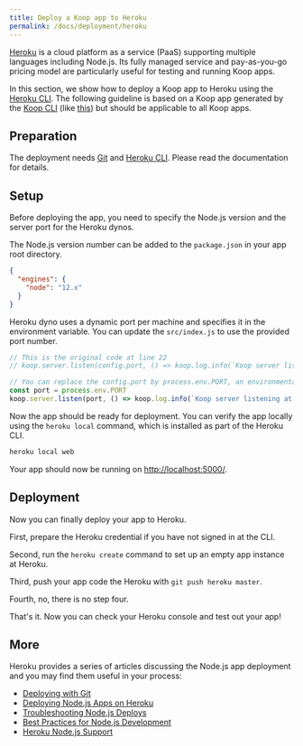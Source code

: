 ```yaml
---
title: Deploy a Koop app to Heroku
permalink: /docs/deployment/heroku
---
```


[Heroku](https://www.heroku.com/) is a cloud platform as a service (PaaS) supporting multiple languages including Node.js. Its fully managed service and pay-as-you-go pricing model are particularly useful for testing and running Koop apps.

In this section, we show how to deploy a Koop app to Heroku using the [Heroku CLI](https://devcenter.heroku.com/articles/heroku-cli). The following guideline is based on a Koop app generated by the [Koop CLI](https://github.com/koopjs/koop-cli) (like [this](https://github.com/koopjs/koop-app-example)) but should be applicable to all Koop apps.

## Preparation

The deployment needs [Git](https://git-scm.com/book/en/v2/Getting-Started-Installing-Git) and [Heroku CLI](https://devcenter.heroku.com/articles/heroku-cli#download-and-install). Please read the documentation for details.

## Setup

Before deploying the app, you need to specify the Node.js version and the server port for the Heroku dynos.

The Node.js version number can be added to the `package.json` in your app root directory.

``` json
{
  "engines": {
    "node": "12.x"
  }
}
```

Heroku dyno uses a dynamic port per machine and specifies it in the environment variable. You can update the `src/index.js` to use the provided port number.

``` javascript
// This is the original code at line 22
// koop.server.listen(config.port, () => koop.log.info(`Koop server listening at ${config.port}`))

// You can replace the config.port by process.env.PORT, an environmental variable provided by Heroku
const port = process.env.PORT
koop.server.listen(port, () => koop.log.info(`Koop server listening at ${port}`))
```

Now the app should be ready for deployment. You can verify the app locally using the `heroku local` command, which is installed as part of the Heroku CLI.

``` bash
heroku local web
```

Your app should now be running on [http://localhost:5000/](http://localhost:5000/).

## Deployment

Now you can finally deploy your app to Heroku.

First, prepare the Heroku credential if you have not signed in at the CLI.

Second, run the `heroku create` command to set up an empty app instance at Heroku.

Third, push your app code the Heroku with `git push heroku master`.

Fourth, no, there is no step four.

That's it. Now you can check your Heroku console and test out your app!

## More

Heroku provides a series of articles discussing the Node.js app deployment and you may find them useful in your process:

* [Deploying with Git](https://devcenter.heroku.com/articles/git)
* [Deploying Node.js Apps on Heroku](https://devcenter.heroku.com/articles/deploying-nodejs)
* [Troubleshooting Node.js Deploys](https://devcenter.heroku.com/articles/troubleshooting-node-deploys)
* [Best Practices for Node.js Development](https://devcenter.heroku.com/articles/node-best-practices)
* [Heroku Node.js Support](https://devcenter.heroku.com/articles/nodejs-support)
